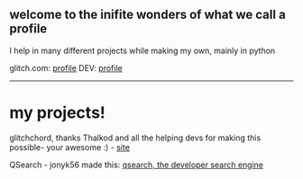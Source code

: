 ## welcome to the inifite wonders of what we call a profile

I help in many different projects while making my own, mainly in python

glitch.com: [profile](https://glitch.com/@ProTechCEO)
DEV: [profile](https://dev.to/17lwinn)

-------------------

# my projects!

glitchchord, thanks Thalkod and all the helping devs for making this possible- your awesome :) - [site](https://glitchchord.glitch.me)

QSearch - jonyk56 made this: [qsearch, the developer search engine](qsearch.glitch,me)
